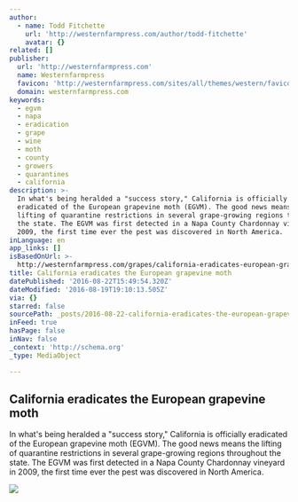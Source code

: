```yaml
---
author:
  - name: Todd Fitchette
    url: 'http://westernfarmpress.com/author/todd-fitchette'
    avatar: {}
related: []
publisher:
  url: 'http://westernfarmpress.com'
  name: Westernfarmpress
  favicon: 'http://westernfarmpress.com/sites/all/themes/western/favicon.ico'
  domain: westernfarmpress.com
keywords:
  - egvm
  - napa
  - eradication
  - grape
  - wine
  - moth
  - county
  - growers
  - quarantines
  - california
description: >-
  In what's being heralded a "success story," California is officially
  eradicated of the European grapevine moth (EGVM). The good news means the
  lifting of quarantine restrictions in several grape-growing regions throughout
  the state. The EGVM was first detected in a Napa County Chardonnay vineyard in
  2009, the first time ever the pest was discovered in North America.
inLanguage: en
app_links: []
isBasedOnUrl: >-
  http://westernfarmpress.com/grapes/california-eradicates-european-grapevine-moth
title: California eradicates the European grapevine moth
datePublished: '2016-08-22T15:49:54.320Z'
dateModified: '2016-08-19T19:10:13.505Z'
via: {}
starred: false
sourcePath: _posts/2016-08-22-california-eradicates-the-european-grapevine-moth.md
inFeed: true
hasPage: false
inNav: false
_context: 'http://schema.org'
_type: MediaObject

---
```

<article style=""><h1>California eradicates the European grapevine moth</h1><p>In what's being heralded a "success story," California is officially eradicated of the European grapevine moth (EGVM). The good news means the lifting of quarantine restrictions in several grape-growing regions throughout the state. The EGVM was first detected in a Napa County Chardonnay vineyard in 2009, the first time ever the pest was discovered in North America.</p><img src="http://westernfarmpress.com/site-files/westernfarmpress.com/files/uploads/2016/08/european-grapevine-mothj-medium.jpg" /></article>